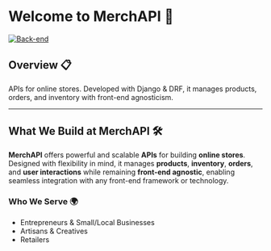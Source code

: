 # Welcome to MerchAPI 🌟

[![Back-end](https://skillicons.dev/icons?i=python,django,postgres,redis,postman)](https://skillicons.dev)

## Overview 📋

APIs for online stores. Developed with Django & DRF, it manages products, orders, and inventory with front-end agnosticism.

---

## What We Build at MerchAPI 🛠️

**MerchAPI** offers powerful and scalable **APIs** for building **online stores**. Designed with flexibility in mind, it manages **products**, **inventory**, **orders**, and **user interactions** while remaining **front-end agnostic**, enabling seamless integration with any front-end framework or technology.  

### Who We Serve 🌍

- Entrepreneurs & Small/Local Businesses
- Artisans & Creatives
- Retailers
